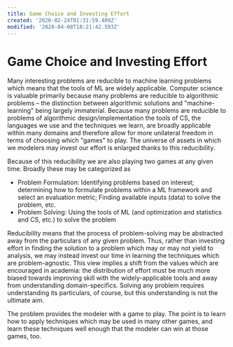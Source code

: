 ```yaml
---
title: Game Choice and Investing Effort
created: '2020-02-24T01:31:59.409Z'
modified: '2020-04-08T18:21:42.593Z'
---
```


# Game Choice and Investing Effort

Many interesting problems are reducible to machine learning problems which means that the tools of ML are widely applicable. Computer science is valuable primarily because many problems are reducible to algorithmic problems – the distinction between algorithmic solutions and "machine-learning" being largely immaterial. Because many problems are reducible to problems of algorithmic design/implementation the tools of CS, the languages we use and the techniques we learn, are broadly applicable within many domains and therefore allow for more unilateral freedom in terms of choosing which "games" to play. The universe of assets in which we modelers may invest our effort is enlarged thanks to this reducibility.

Because of this reducibility we are also playing two games at any given time. Broadly these may be categorized as 
- Problem Formulation: Identifying problems based on interest; determining how to formulate problems within a ML framework and select an evaluation metric; Finding available inputs (data) to solve the problem, etc.
- Problem Solving: Using the tools of ML (and optimization and statistics and CS, etc.) to solve the problem

Reducibility means that the process of problem-solving may be abstracted away from the particulars of any given problem. Thus, rather than investing effort in finding the solution to a problem which may or may not yield to analysis, we may instead invest our time in learning the techniques which are problem-agnostic. This view implies a shift from the values which are encouraged in academia: the distribution of effort must be much more biased towards improving skill with the widely-applicable tools and away from understanding domain-specifics. Solving any problem requires understanding its particulars, of course, but this understanding is not the ultimate aim.

The problem provides the modeler with a game to play. The point is to learn how to apply techniques which may be used in many other games, and learn these techniques well enough that the modeler can win at those games, too.
